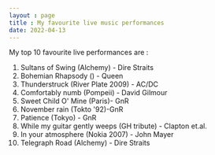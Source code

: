 ```yaml
---
layout : page
title : My favourite live music performances
date: 2022-04-13
---
```


My top 10 favourite live performances are :

1. Sultans of Swing (Alchemy) - Dire Straits
2. Bohemian Rhapsody () - Queen
3. Thunderstruck (River Plate 2009) - AC/DC
4. Comfortably numb (Pompeii) - David Gilmour
5. Sweet Child O' Mine (Paris)- GnR
6. November rain (Tokto '92)-GnR
7. Patience (Tokyo) - GnR
8. While my guitar gently weeps (GH tribute) - Clapton et.al.
9. In your atmosphere (Nokia 2007) - John Mayer
10. Telegraph Road (Alchemy) - Dire Straits